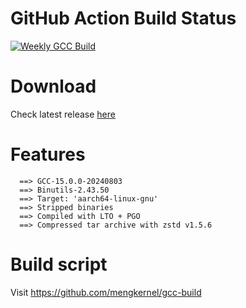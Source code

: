 # GitHub Action Build Status
[![Weekly GCC Build](https://github.com/mengkernel/gcc-build/actions/workflows/weekly-build.yml/badge.svg)](https://github.com/mengkernel/gcc-build/actions/workflows/weekly-build.yml)

# Download
Check latest release [here](https://github.com/mengkernel/gcc/releases/latest)

# Features
```
  ==> GCC-15.0.0-20240803
  ==> Binutils-2.43.50
  ==> Target: 'aarch64-linux-gnu'
  ==> Stripped binaries
  ==> Compiled with LTO + PGO
  ==> Compressed tar archive with zstd v1.5.6
```

# Build script
Visit https://github.com/mengkernel/gcc-build
